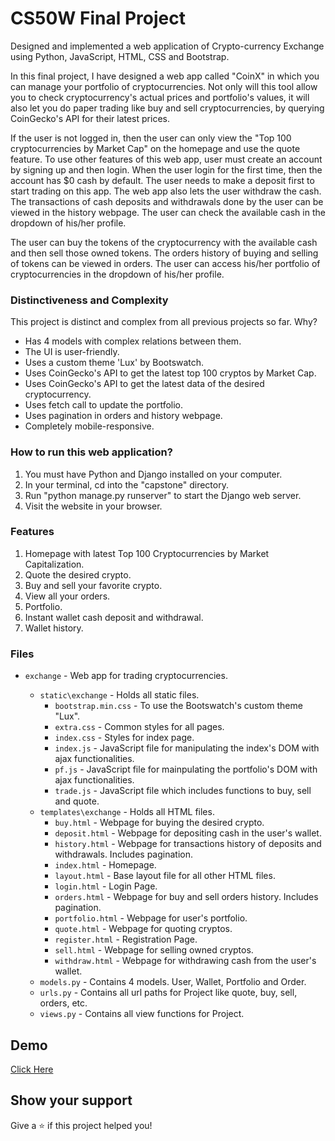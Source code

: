 # CS50W Final Project

Designed and implemented a web application of Crypto-currency Exchange using Python, JavaScript, HTML, CSS and Bootstrap.

In this final project, I have designed a web app called "CoinX" in which you can manage your portfolio of cryptocurrencies. Not only will this tool allow you to check cryptocurrency's actual prices and portfolio's values, it will also let you do paper trading like buy and sell cryptocurrencies, by querying CoinGecko's API for their latest prices.

If the user is not logged in, then the user can only view the "Top 100 cryptocurrencies by Market Cap" on the homepage and use the quote feature. To use other features of this web app, user must create an account by signing up and then login. When the user login for the first time, then the account has $0 cash by default. The user needs to make a deposit first to start trading on this app. The web app also lets the user withdraw the cash. The transactions of cash deposits and withdrawals done by the user can be viewed in the history webpage. The user can check the available cash in the dropdown of his/her profile.

The user can buy the tokens of the cryptocurrency with the available cash and then sell those owned tokens. The orders history of buying and selling of tokens can be viewed in orders. The user can access his/her portfolio of cryptocurrencies in the dropdown of his/her profile.

### Distinctiveness and Complexity

This project is distinct and complex from all previous projects so far. Why?

- Has 4 models with complex relations between them.
- The UI is user-friendly.
- Uses a custom theme 'Lux' by Bootswatch.
- Uses CoinGecko's API to get the latest top 100 cryptos by Market Cap.
- Uses CoinGecko's API to get the latest data of the desired cryptocurrency.
- Uses fetch call to update the portfolio.
- Uses pagination in orders and history webpage.
- Completely mobile-responsive.

### How to run this web application?

1. You must have Python and Django installed on your computer.
2. In your terminal, cd into the "capstone" directory.
3. Run "python manage.py runserver" to start the Django web server.
4. Visit the website in your browser.

### Features

1. Homepage with latest Top 100 Cryptocurrencies by Market Capitalization.
2. Quote the desired crypto.
3. Buy and sell your favorite crypto.
4. View all your orders.
5. Portfolio.
6. Instant wallet cash deposit and withdrawal.
7. Wallet history.

### Files

- `exchange` - Web app for trading cryptocurrencies.

  - `static\exchange` - Holds all static files.
    - `bootstrap.min.css` - To use the Bootswatch's custom theme "Lux".
    - `extra.css` - Common styles for all pages.
    - `index.css` - Styles for index page.
    - `index.js` - JavaScript file for manipulating the index's DOM with ajax functionalities.
    - `pf.js` - JavaScript file for mainpulating the portfolio's DOM with ajax functionalities.
    - `trade.js` - JavaScript file which includes functions to buy, sell and quote.
  - `templates\exchange` - Holds all HTML files.
    - `buy.html` - Webpage for buying the desired crypto.
    - `deposit.html` - Webpage for depositing cash in the user's wallet.
    - `history.html` - Webpage for transactions history of deposits and withdrawals. Includes pagination.
    - `index.html` - Homepage.
    - `layout.html` - Base layout file for all other HTML files.
    - `login.html` - Login Page.
    - `orders.html` - Webpage for buy and sell orders history. Includes pagination.
    - `portfolio.html` - Webpage for user's portfolio.
    - `quote.html` - Webpage for quoting cryptos.
    - `register.html` - Registration Page.
    - `sell.html` - Webpage for selling owned cryptos.
    - `withdraw.html` - Webpage for withdrawing cash from the user's wallet.
  - `models.py` - Contains 4 models. User, Wallet, Portfolio and Order.
  - `urls.py` - Contains all url paths for Project like quote, buy, sell, orders, etc.
  - `views.py` - Contains all view functions for Project.

## Demo

[Click Here](https://youtu.be/1Hmr-OjODgg)

## Show your support

Give a ⭐️ if this project helped you!
